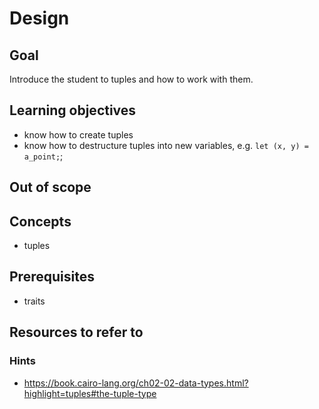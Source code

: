 # Design

## Goal

Introduce the student to tuples and how to work with them.

## Learning objectives

- know how to create tuples
- know how to destructure tuples into new variables, e.g. `let (x, y) = a_point;`;

## Out of scope

## Concepts

- tuples

## Prerequisites

- traits

## Resources to refer to

### Hints

- <https://book.cairo-lang.org/ch02-02-data-types.html?highlight=tuples#the-tuple-type>
